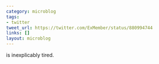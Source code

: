 ```yaml
---
category: microblog
tags:
- twitter
tweet_url: https://twitter.com/ExMember/status/880994744
links: []
layout: microblog
---
```

is inexplicably tired.
